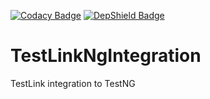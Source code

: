 [![Codacy Badge](https://api.codacy.com/project/badge/Grade/3d6a88390ce6414d810825d566ebe4a7)](https://app.codacy.com/app/datengaertnerei/TestLinkNgIntegration?utm_source=github.com&utm_medium=referral&utm_content=datengaertnerei/TestLinkNgIntegration&utm_campaign=Badge_Grade_Dashboard)
[![DepShield Badge](https://depshield.sonatype.org/badges/datengaertnerei/TestLinkNgIntegration/depshield.svg)](https://depshield.github.io)

# TestLinkNgIntegration
TestLink integration to TestNG

